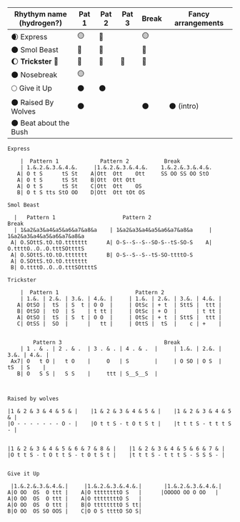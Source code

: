 | Rhythym name <br/> (hydrogen?)        | Pat 1 | Pat 2 | Pat 3 | Break | Fancy arrangements |  
| ------------        | ----- | ----- | ----- | ----- | ------------------ |
| 🌒 Express             | 🟡   |  🔴   |       | 🟡 
| 🌑 Smol Beast          | 🔴   |  🔴   |       | 🔴   |
| 🌔 **Trickster** 🎯           | 🔴   |  🔴   | 🔴   | 🔴
| 🌑 Nosebreak           | 🟡
| 🌕 Give it Up            | ⚫ | ⚫ |
| 🌑 Raised By Wolves    | ⚫   |    |          | ⚫ |⚫ (intro) 
| 🌑 Beat about the Bush | 



```
Express

    |  Pattern 1             Pattern 2           Break
    | 1.&.2.&.3.&.4.&.     |1.&.2.&.3.&.4.&.    1.&.2.&.3.&.4.&.    
   A| O t S      tS St    A|Ott  Ott    Ott     SS OO SS OO StO
   A| O t S      tS St    B|Ott  Ott Ott        
   A| O t S      tS St    C|Ott  Ott    OS      
   B| O t S tts StO OO    D|Ott  Ott tOt OS     
```




``` 
Smol Beast 

  |   Pattern 1                     Pattern 2                      Break
  | 1&a2&a3&a4&a5&a6&a7&a8&a    | 1&a2&a3&a4&a5&a6&a7&a8&a     | 1&a2&a3&a4&a5&a6&a7&a8&a                                 
 A| O.SOttS.tO.tO.ttttttt      A| O-S--S--S--SO-S--tS-SO-S    A| O.ttttO..O..O.tttSOttttS  
 A| O.SOttS.tO.tO.ttttttt      B| O-S--S--S--tS-SO-ttttO-S    
 A| O.SOttS.tO.tO.ttttttt           
 B| O.ttttO..O..O.tttSOttttS       
```



``` 
Trickster

    |  Pattern 1                        Pattern 2           
    | 1.&. | 2.&. | 3.&. | 4.&. |     | 1.&. | 2.&. | 3.&. | 4.&. |     
   A| OtSO |  tS  | S  t | O O  |     | OtSc | + t  | SttS |  ttt |   
   B| OtSO |  tO  | S    | t tt |     | OtSc | + O  |      | t tt |
   A| OtSO |  tS  | S  t | O O  |     | OtSc | + t  | SttS |  ttt |
   C| OtSS |  SO  |      |   tt |     | OttS |  tS  |    c | +    |


        Pattern 3                                Break
    | 1 . & . | 2 . & .  | 3 . & . | 4 . & .  |     | 1.&. | 2.&. | 3.&. | 4.&. |       
 Ax7| O   t O |   t O    |     O   | S        |     | O SO | O S  |  tS  | S    |
   B| O   S S |   S S    |     ttt | S__S__S  |     

  

```
``` 
Raised by wolves

|1 & 2 & 3 & 4 & 5 & |    |1 & 2 & 3 & 4 & 5 & |    |1 & 2 & 3 & 4 & 5 & |    
|O - - - - - - - O - |    |O t t S - t O t S t |    |t t t S - t t t S - |    


|1 & 2 & 3 & 4 & 5 & 6 & 7 & 8 & |    |1 & 2 & 3 & 4 & 5 & 6 & 7 & |    
|O t t S - t O t t S - t O t S t |    |t t t S - t t t S - S S S - |    


```
``` 
Give it Up

 |1.&.2.&.3.&.4.&.|     |1.&.2.&.3.&.4.&.|       |1.&.2.&.3.&.4.&.|
A|O OO  OS  O ttt |    A|O ttttttttO S   |      |OOOOO OO O OO   |
A|O OO  OS  O ttt |    A|O ttttttttO S   | 
A|O OO  OS  O ttt |    B|O ttttttttO S tt| 
B|O OO  OS SO OOS |    C|O O S ttttO SO S| 
```